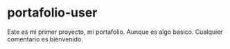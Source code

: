 # portafolio-user

Este es mi primer proyecto, mi portafolio. Aunque es algo basico. 
Cualquier comentario es bienvenido.
